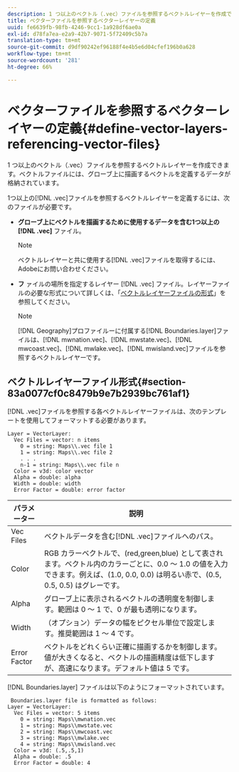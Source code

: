 ```yaml
---
description: 1 つ以上のベクトル（.vec）ファイルを参照するベクトルレイヤーを作成できます。ベクトルファイルには、グローブ上に描画するベクトルを定義するデータが格納されています。
title: ベクターファイルを参照するベクターレイヤーの定義
uuid: fe6639fb-98fb-4246-9cc1-1a928df6ae0a
exl-id: d78fa7ea-e2a9-42b7-9071-5f72409c5b7a
translation-type: tm+mt
source-git-commit: d9df90242ef96188f4e4b5e6d04cfef196b0a628
workflow-type: tm+mt
source-wordcount: '281'
ht-degree: 66%

---
```


# ベクターファイルを参照するベクターレイヤーの定義{#define-vector-layers-referencing-vector-files}

1 つ以上のベクトル（.vec）ファイルを参照するベクトルレイヤーを作成できます。ベクトルファイルには、グローブ上に描画するベクトルを定義するデータが格納されています。

1つ以上の[!DNL .vec]ファイルを参照するベクトルレイヤーを定義するには、次のファイルが必要です。

* **グローブ上にベクトルを描画するために使用するデータを含む1つ以上の [!DNL .vec]** ファイル。

   >[!NOTE]
   >
   >ベクトルレイヤーと共に使用する[!DNL .vec]ファイルを取得するには、Adobeにお問い合わせください。

* **フ** ァイルの場所を指定するレイヤー [!DNL .vec] ファイル。レイヤーファイルの必要な形式について詳しくは、「[ベクトルレイヤーファイルの形式](../../../../home/c-get-started/c-im-layers/c-vctr-layers/c-ref-vctr-files.md#section-83a0077cf0c8479b9e7b2939bc761af1)」を参照してください。

   >[!NOTE]
   >
   >[!DNL Geography]プロファイルーに付属する[!DNL Boundaries.layer]ファイルは、[!DNL mwnation.vec]、[!DNL mwstate.vec]、[!DNL mwcoast.vec]、[!DNL mwlake.vec]、[!DNL mwisland.vec]ファイルを参照するベクトルレイヤーです。

## ベクトルレイヤーファイル形式{#section-83a0077cf0c8479b9e7b2939bc761af1}

[!DNL .vec]ファイルを参照する各ベクトルレイヤーファイルは、次のテンプレートを使用してフォーマットする必要があります。

```
Layer = VectorLayer:
  Vec Files = vector: n items
    0 = string: Maps\\.vec file 1
    1 = string: Maps\\.vec file 2
    . . .
    n-1 = string: Maps\\.vec file n
  Color = v3d: color vector
  Alpha = double: alpha
  Width = double: width
  Error Factor = double: error factor
```

| パラメーター | 説明 |
|---|---|
| Vec Files | ベクトルデータを含む[!DNL .vec]ファイルへのパス。 |
| Color | RGB カラーベクトルで、(red,green,blue) として表されます。ベクトル内のカラーごとに、0.0 ～ 1.0 の値を入力できます。例えば、(1.0, 0.0, 0.0) は明るい赤で、(0.5, 0.5, 0.5) はグレーです。 |
| Alpha | グローブ上に表示されるベクトルの透明度を制御します。範囲は 0 ～ 1 で、0 が最も透明になります。 |
| Width | （オプション）データの幅をピクセル単位で設定します。推奨範囲は 1 ～ 4 です。 |
| Error Factor | ベクトルをどれくらい正確に描画するかを制御します。値が大きくなると、ベクトルの描画精度は低下しますが、高速になります。デフォルト値は 5 です。 |

[!DNL Boundaries.layer] ファイルは以下のようにフォーマットされています。

```
 Boundaries.layer file is formatted as follows:
Layer = VectorLayer:
  Vec Files = vector: 5 items
    0 = string: Maps\\mwnation.vec
    1 = string: Maps\\mwstate.vec
    2 = string: Maps\\mwcoast.vec
    3 = string: Maps\\mwlake.vec
    4 = string: Maps\\mwisland.vec
  Color = v3d: (.5,.5,1)
  Alpha = double: .5
  Error Factor = double: 4
```
